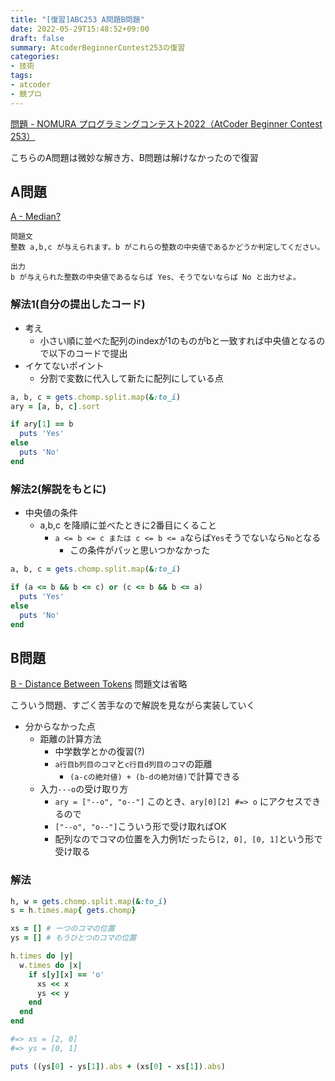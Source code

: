 ```yaml
---
title: "[復習]ABC253 A問題B問題"
date: 2022-05-29T15:48:52+09:00
draft: false
summary: AtcoderBeginnerContest253の復習
categories:
- 技術
tags:
- atcoder
- 競プロ
---
```


[問題 - NOMURA プログラミングコンテスト2022（AtCoder Beginner Contest 253）](https://atcoder.jp/contests/abc253/tasks)

こちらのA問題は微妙な解き方、B問題は解けなかったので復習

## A問題
[A - Median?](https://atcoder.jp/contests/abc253/tasks/abc253_a)

```
問題文
整数 a,b,c が与えられます。b がこれらの整数の中央値であるかどうか判定してください。

出力
b が与えられた整数の中央値であるならば Yes、そうでないならば No と出力せよ。
```

### 解法1(自分の提出したコード)

- 考え
  - 小さい順に並べた配列のindexが1のものがbと一致すれば中央値となるので以下のコードで提出
- イケてないポイント
  - 分割で変数に代入して新たに配列にしている点

```ruby
a, b, c = gets.chomp.split.map(&:to_i)
ary = [a, b, c].sort

if ary[1] == b
  puts 'Yes'
else
  puts 'No'
end
```

### 解法2(解説をもとに)

- 中央値の条件
  - a,b,c を降順に並べたときに2番目にくること
    - `a <= b <= c または c <= b <= a`ならば`Yes`そうでないなら`No`となる
      - この条件がパッと思いつかなかった

```ruby
a, b, c = gets.chomp.split.map(&:to_i)

if (a <= b && b <= c) or (c <= b && b <= a)
  puts 'Yes'
else
  puts 'No'
end
```

## B問題

[B - Distance Between Tokens](https://atcoder.jp/contests/abc253/tasks/abc253_b)
問題文は省略

こういう問題、すごく苦手なので解説を見ながら実装していく

- 分からなかった点
  - 距離の計算方法
    - 中学数学とかの復習(?)
    - `a行目b列目のコマ`と`c行目d列目のコマ`の距離
      - `(a-cの絶対値) + (b-dの絶対値)`で計算できる
  - 入力`---o`の受け取り方
    - `ary = ["--o", "o--"]` このとき、`ary[0][2] #=> o` にアクセスできるので
    - `["--o", "o--"]`こういう形で受け取ればOK
    - 配列なのでコマの位置を入力例1だったら`[2, 0], [0, 1]`という形で受け取る

### 解法

```ruby
h, w = gets.chomp.split.map(&:to_i)
s = h.times.map{ gets.chomp}

xs = [] # 一つのコマの位置
ys = [] # もうひとつのコマの位置

h.times do |y|
  w.times do |x|
    if s[y][x] == 'o'
      xs << x
      ys << y
    end
  end
end

#=> xs = [2, 0]
#=> ys = [0, 1]

puts ((ys[0] - ys[1]).abs + (xs[0] - xs[1]).abs)
```

